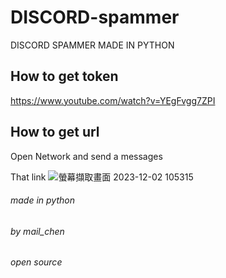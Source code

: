 # DISCORD-spammer
DISCORD SPAMMER MADE IN PYTHON
## How to get token
https://www.youtube.com/watch?v=YEgFvgg7ZPI
## How to get url
Open Network and send a messages

That link
![螢幕擷取畫面 2023-12-02 105315]([https://hackmd.io/_uploads/Sy4A3f_Sa.jpg](https://hackmd-prod-images.s3-ap-northeast-1.amazonaws.com/uploads/upload_06981ef163f0685b5c41963f0d9896e3.jpg?AWSAccessKeyId=AKIA3XSAAW6AWSKNINWO&Expires=1701486267&Signature=mIsbfXkYeQbIQr1e4tmSrhoWTUg%3D)https://hackmd-prod-images.s3-ap-northeast-1.amazonaws.com/uploads/upload_06981ef163f0685b5c41963f0d9896e3.jpg?AWSAccessKeyId=AKIA3XSAAW6AWSKNINWO&Expires=1701486267&Signature=mIsbfXkYeQbIQr1e4tmSrhoWTUg%3D)

######  made in python
######  by mail_chen
###### open source
